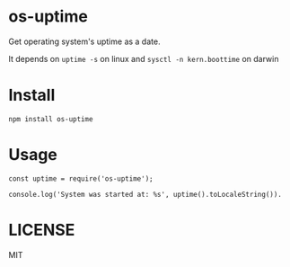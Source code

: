 os-uptime
=====

Get operating system's uptime as a date.

It depends on `uptime -s` on linux and `sysctl -n kern.boottime` on darwin

# Install

```
npm install os-uptime
```

# Usage

```
const uptime = require('os-uptime');

console.log('System was started at: %s', uptime().toLocaleString()).
```

# LICENSE

MIT
